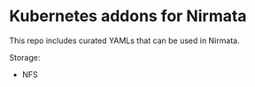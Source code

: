 # Kubernetes addons for Nirmata

This repo includes curated YAMLs that can be used in Nirmata.

Storage:
- NFS
